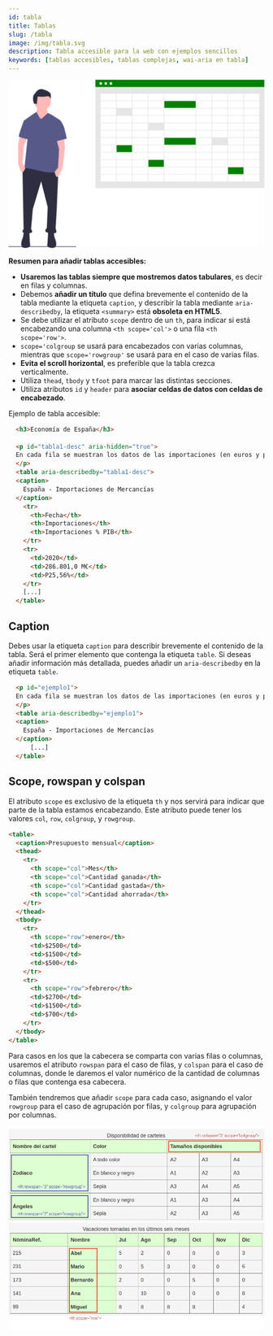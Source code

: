 ```yaml
---
id: tabla
title: Tablas
slug: /tabla
image: /img/tabla.svg
description: Tabla accesible para la web con ejemplos sencillos
keywords: [tablas accesibles, tablas complejas, wai-aria en tabla]
---
```


<img src="/img/tabla.svg" alt="" />

**Resumen para añadir tablas accesibles:**

- **Usaremos las tablas siempre que mostremos datos tabulares**, es decir en filas y columnas.
- Debemos **añadir un título** que defina brevemente el contenido de la tabla mediante la etiqueta `caption`, y describir la tabla mediante `aria-describedby`, la etiqueta `<summary>` está **obsoleta en HTML5**.
- Se debe utilizar el atributo `scope` dentro de un `th`, para indicar si está encabezando una columna `<th scope='col'>` o una fila `<th scope='row'>`.
- `scope='colgroup` se usará para encabezados con varias columnas, mientras que `scope='rowgroup'` se usará para en el caso de varias filas.
- **Evita el scroll horizontal**, es preferible que la tabla crezca verticalmente.
- Utiliza `thead`, `tbody` y `tfoot` para marcar las distintas secciones.
- Utiliza atributos `id` y `header` para **asociar celdas de datos con celdas de encabezado**.

Ejemplo de tabla accesible:

```html 
  <h3>Economía de España</h3>

  <p id="tabla1-desc" aria-hidden="true">
  En cada fila se muestran los datos de las importaciones (en euros y porcentaje de PIB) por año, desde el 1960 hasta el 2020
  </p>
  <table aria-describedby="tabla1-desc">
  <caption>
    España - Importaciones de Mercancías
  </caption>
    <tr>
      <th>Fecha</th>
      <th>Importaciones</th>
      <th>Importaciones % PIB</th>
    </tr>
    <tr>
      <td>2020</td>
      <td>286.801,0 M€</td>
      <td>P25,56%</td>
    </tr>
    [...]
  </table>

```
## Caption

Debes usar la etiqueta `caption` para describir brevemente el contenido de la tabla. Será el primer elemento que contenga la etiqueta `table`. Si deseas añadir información más detallada, puedes añadir un `aria-describedby` en la etiqueta `table`.

```html
  <p id="ejemplo1">
  En cada fila se muestran los datos de las importaciones (en euros y porcentaje de PIB) por año, desde el 1960 hasta el 2020
  </p>
  <table aria-describedby="ejemplo1">
  <caption>
    España - Importaciones de Mercancías
  </caption>
      [...]
  </table>
```

## Scope, rowspan y colspan

El atributo `scope` es exclusivo de la etiqueta `th` y nos servirá para indicar que parte de la tabla estamos encabezando. Este atributo puede tener los valores `col`, `row`, `colgroup`, y `rowgroup`.

```html
<table>
  <caption>Presupuesto mensual</caption>
  <thead>
    <tr>
      <th scope="col">Mes</th>
      <th scope="col">Cantidad ganada</th>
      <th scope="col">Cantidad gastada</th>
      <th scope="col">Cantidad ahorrada</th>
    </tr>
  </thead>
  <tbody>
    <tr>
      <th scope="row">enero</th>
      <td>$2500</td>
      <td>$1500</td>
      <td>$500</td>
    </tr>
    <tr>
      <th scope="row">febrero</th>
      <td>$2700</td>
      <td>$1500</td>
      <td>$700</td>
    </tr>
  </tbody>
</table>

```

Para casos en los que la cabecera se comparta con varias filas o columnas, usaremos el atributo `rowspan` para el caso de filas, y `colspan` para el caso de columnas, donde le daremos el valor numérico de la cantidad de columnas o filas que contenga esa cabecera.

También tendremos que añadir `scope` para cada caso, asignando el valor `rowgroup` para el caso de agrupación por filas, y `colgroup` para agrupación por columnas.


<img src="/img/tabla-colgroup.png" alt="Ejemplo de tabla avanzada usando atributos scope, colspan y rowspan" />

<img src="/img/tabla-scope-row.png" alt="Ejemplo de tabla avanzada usando atributo scope" />
